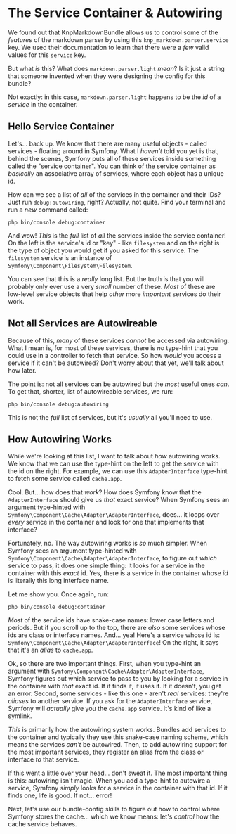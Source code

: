 # The Service Container & Autowiring

We found out that KnpMarkdownBundle allows us to control some of the *features*
of the markdown parser by using this `knp_markdown.parser.service` key. We used
their documentation to learn that there were a *few* valid values for this
`service` key.

But what *is* this? What does `markdown.parser.light` *mean*? Is it just a string
that someone invented when they were designing the config for this bundle?

Not exactly: in this case, `markdown.parser.light` happens to be the *id* of a
*service* in the container.

## Hello Service Container

Let's... back up. We know that there are many useful objects - called services -
floating around in Symfony. What I *haven't* told you yet is that, behind the
scenes, Symfony puts all of these services inside something called the "service
container". You can think of the service container as *basically* an associative
array of services, where each object has a unique id.

How can we see a list of *all* of the services in the container and their IDs?
Just run `debug:autowiring`, right? Actually, not quite. Find your terminal and
run a *new* command called:

```terminal
php bin/console debug:container
```

And wow! *This* is the *full* list of *all* the services inside the service
container! On the left is the service's id or "key" - like `filesystem` and
on the right is the type of object you would get if you asked for this service.
The `filesystem` service is an instance of
`Symfony\Component\Filesystem\Filesystem`.

You can see that this is a *really* long list. But the truth is that you will
probably only ever use a very *small* number of these. *Most* of these are low-level
service objects that help *other* more *important* services do their work.

## Not all Services are Autowireable

Because of this, *many* of these services *cannot* be accessed via autowiring.
What I mean is, for most of these services, there is *no* type-hint that you could
use in a controller to fetch that service. So how *would* you access a service
if it can't be autowired? Don't worry about that yet, we'll talk about how later.

The point is: not all services can be autowired but the *most* useful ones
*can*. To get that, shorter, list of autowireable services, we run:

```terminal
php bin/console debug:autowiring
```

This is not the *full* list of services, but it's *usually* all you'll need to
use.

## How Autowiring Works

While we're looking at this list, I want to talk about *how* autowiring works.
We know that we can use the type-hint on the left to get the service
with the id on the right. For example, we can use this `AdapterInterface` type-hint
to fetch some service called `cache.app`.

Cool. But... how does that *work*? How does Symfony know that the `AdapterInterface`
should give us *that* exact service? When Symfony sees an argument type-hinted with
`Symfony\Component\Cache\Adapter\AdapterInterface`, does... it loops over *every*
service in the container and look for one that implements that interface?

Fortunately, no. The way autowiring works is *so* much simpler. When Symfony sees
an argument type-hinted with `Symfony\Component\Cache\Adapter\AdapterInterface`,
to figure out *which* service to pass, it does one simple thing: it looks for
a service in the container with this *exact* id. Yes, there is a service in the
container whose *id* is literally this long interface name.

Let me show you. Once again, run:

```terminal
php bin/console debug:container
```

*Most* of the service ids have snake-case names: lower case letters and periods.
But if you scroll up to the top, there are *also* some services whose ids are
class or interface names. And... yea! Here's a service whose id is:
`Symfony\Component\Cache\Adapter\AdapterInterface`! On the right, it says that
it's an *alias* to `cache.app`.

Ok, so there are two important things. First, when you type-hint an argument
with `Symfony\Component\Cache\Adapter\AdapterInterface`, Symfony figures out
which service to pass to you by looking for a service in the container with
*that* exact id. If it finds it, it uses it. If it doesn't, you get an error.
Second, some services - like this one - aren't *real* services: they're *aliases*
to another service. If you ask for the `AdapterInterface` service, Symfony will
*actually* give you the `cache.app` service. It's kind of like a symlink.

*This* is primarily how the autowiring system works. Bundles add services to the
container and typically they use this snake-case naming scheme, which means the
services *can't* be autowired. Then, to add autowiring support for the most
important services, they register an alias from the class or interface *to* that
service.

If this went a little over your head... don't sweat it. The most important thing
is this: autowiring isn't magic. When you add a type-hint to autowire a service,
Symfony *simply* looks for a service in the container with that id. If it finds
one, life is good. If not... error!

Next, let's use our bundle-config skills to figure out how to control where
Symfony stores the cache... which we know means: let's *control* how the cache
service behaves.
